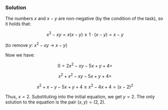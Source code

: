 ### Solution

The numbers $x$ and $x - y$ are non-negative (by the condition of the task), so it holds that:

$$x^2 - xy = x(x - y) \geq 1 \cdot (x - y) = x - y$$

(to remove $y$: $x^2 - xy$ -> $x - y$)  

Now we have:

$$0 = 2x^2 - xy - 5x + y + 4 =$$

$$x^2 + x^2 - xy - 5x + y + 4 =$$

$$x^2 + x - y - 5x + y + 4 \geq x^2 - 4x + 4 = (x - 2)^2$$

Thus, $x = 2$. Substituting into the initial equation, we get $y = 2$.
The only solution to the equation is the pair $(x, y) = (2, 2)$.